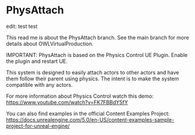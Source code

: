 #   PhysAttach

edit: test test

This read me is about the PhysAttach branch. See the main branch for more details about OWLVirtualProduction.

IMPORTANT: PhysAttach is based on the Physics Control UE Plugin. Enable the plugin and restart UE.

This system is designed to easily attach actors to other actors and have them follow their parent using physics. The intent is to make the system compatible with any actors.

For more information about Physics Control watch this demo: https://www.youtube.com/watch?v=FK7FBBdY5fY

You can also find examples in the official Content Examples Project:
https://docs.unrealengine.com/5.0/en-US/content-examples-sample-project-for-unreal-engine/
